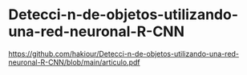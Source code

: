 # Detecci-n-de-objetos-utilizando-una-red-neuronal-R-CNN
https://github.com/hakiour/Detecci-n-de-objetos-utilizando-una-red-neuronal-R-CNN/blob/main/articulo.pdf
